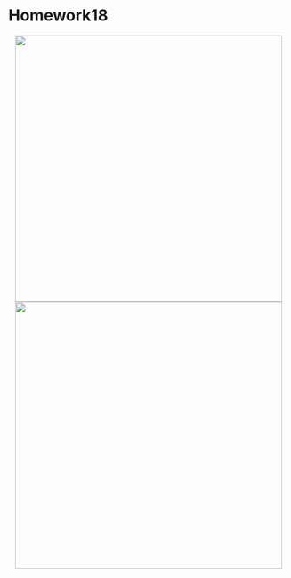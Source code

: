 # Homework18

<div id="header" align="center">
  <img src="https://user-images.githubusercontent.com/121963111/230133991-82e8e9d9-e4d5-4ec5-a981-060da2384775.png" width="480"/>
</div>


<div id="header" align="center">
  <img src="https://user-images.githubusercontent.com/121963111/230133997-e9cb2966-879a-4449-8eaa-38419b5da4d9.png" width="480"/>
</div>
